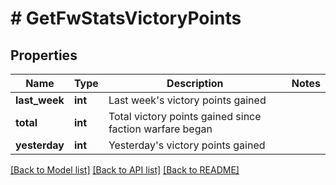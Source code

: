 # # GetFwStatsVictoryPoints

## Properties

Name | Type | Description | Notes
------------ | ------------- | ------------- | -------------
**last_week** | **int** | Last week&#39;s victory points gained |
**total** | **int** | Total victory points gained since faction warfare began |
**yesterday** | **int** | Yesterday&#39;s victory points gained |

[[Back to Model list]](../../README.md#models) [[Back to API list]](../../README.md#endpoints) [[Back to README]](../../README.md)
